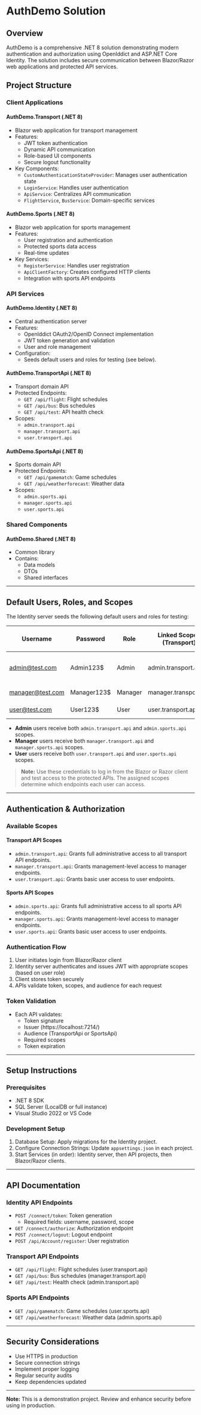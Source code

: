 # AuthDemo Solution

## Overview
AuthDemo is a comprehensive .NET 8 solution demonstrating modern authentication and authorization using OpenIddict and ASP.NET Core Identity. The solution includes secure communication between Blazor/Razor web applications and protected API services.

## Project Structure

### Client Applications

#### AuthDemo.Transport (.NET 8)
- Blazor web application for transport management
- Features:
  - JWT token authentication
  - Dynamic API communication
  - Role-based UI components
  - Secure logout functionality
- Key Components:
  - `CustomAuthenticationStateProvider`: Manages user authentication state
  - `LoginService`: Handles user authentication
  - `ApiService`: Centralizes API communication
  - `FlightService`, `BusService`: Domain-specific services

#### AuthDemo.Sports (.NET 8)
- Blazor web application for sports management
- Features:
  - User registration and authentication
  - Protected sports data access
  - Real-time updates
- Key Services:
  - `RegisterService`: Handles user registration
  - `ApiClientFactory`: Creates configured HTTP clients
  - Integration with sports API endpoints

### API Services

#### AuthDemo.Identity (.NET 8)
- Central authentication server
- Features:
  - OpenIddict OAuth2/OpenID Connect implementation
  - JWT token generation and validation
  - User and role management
- Configuration:
  - Seeds default users and roles for testing (see below).

#### AuthDemo.TransportApi (.NET 8)
- Transport domain API
- Protected Endpoints:
  - `GET /api/flight`: Flight schedules
  - `GET /api/bus`: Bus schedules
  - `GET /api/test`: API health check
- Scopes:
  - `admin.transport.api`
  - `manager.transport.api`
  - `user.transport.api`

#### AuthDemo.SportsApi (.NET 8)
- Sports domain API
- Protected Endpoints:
  - `GET /api/gamematch`: Game schedules
  - `GET /api/weatherforecast`: Weather data
- Scopes:
  - `admin.sports.api`
  - `manager.sports.api`
  - `user.sports.api`

### Shared Components

#### AuthDemo.Shared (.NET 8)
- Common library
- Contains:
  - Data models
  - DTOs
  - Shared interfaces

---

## Default Users, Roles, and Scopes

The Identity server seeds the following default users and roles for testing:

| Username           | Password     | Role    | Linked Scopes (Transport)      | Linked Scopes (Sports)         | Example API Access                |
|--------------------|-------------|---------|-------------------------------|-------------------------------|-----------------------------------|
| admin@test.com     | Admin123$   | Admin   | admin.transport.api           | admin.sports.api              | All endpoints (admin only)        |
| manager@test.com   | Manager123$ | Manager | manager.transport.api         | manager.sports.api            | Manager endpoints                 |
| user@test.com      | User123$    | User    | user.transport.api            | user.sports.api               | User endpoints                    |

- **Admin** users receive both `admin.transport.api` and `admin.sports.api` scopes.
- **Manager** users receive both `manager.transport.api` and `manager.sports.api` scopes.
- **User** users receive both `user.transport.api` and `user.sports.api` scopes.

> **Note:** Use these credentials to log in from the Blazor or Razor client and test access to the protected APIs. The assigned scopes determine which endpoints each user can access.

---

## Authentication & Authorization

### Available Scopes

#### Transport API Scopes

- `admin.transport.api`: Grants full administrative access to all transport API endpoints.
- `manager.transport.api`: Grants management-level access to manager endpoints.
- `user.transport.api`: Grants basic user access to user endpoints.

#### Sports API Scopes

- `admin.sports.api`: Grants full administrative access to all sports API endpoints.
- `manager.sports.api`: Grants management-level access to manager endpoints.
- `user.sports.api`: Grants basic user access to user endpoints.

### Authentication Flow
1. User initiates login from Blazor/Razor client
2. Identity server authenticates and issues JWT with appropriate scopes (based on user role)
3. Client stores token securely
4. APIs validate token, scopes, and audience for each request

### Token Validation
- Each API validates:
  - Token signature
  - Issuer (https://localhost:7214/)
  - Audience (TransportApi or SportsApi)
  - Required scopes
  - Token expiration

---

## Setup Instructions

### Prerequisites
- .NET 8 SDK
- SQL Server (LocalDB or full instance)
- Visual Studio 2022 or VS Code

### Development Setup

1. Database Setup: Apply migrations for the Identity project.
2. Configure Connection Strings: Update `appsettings.json` in each project.
3. Start Services (in order): Identity server, then API projects, then Blazor/Razor clients.

---

## API Documentation

### Identity API Endpoints
- `POST /connect/token`: Token generation
  - Required fields: username, password, scope
- `GET /connect/authorize`: Authorization endpoint
- `POST /connect/logout`: Logout endpoint
- `POST /api/Account/register`: User registration

### Transport API Endpoints
- `GET /api/flight`: Flight schedules (user.transport.api)
- `GET /api/bus`: Bus schedules (manager.transport.api)
- `GET /api/test`: Health check (admin.transport.api)

### Sports API Endpoints
- `GET /api/gamematch`: Game schedules (user.sports.api)
- `GET /api/weatherforecast`: Weather data (admin.sports.api)

---

## Security Considerations
- Use HTTPS in production
- Secure connection strings
- Implement proper logging
- Regular security audits
- Keep dependencies updated

---
**Note:** This is a demonstration project. Review and enhance security before using in production.